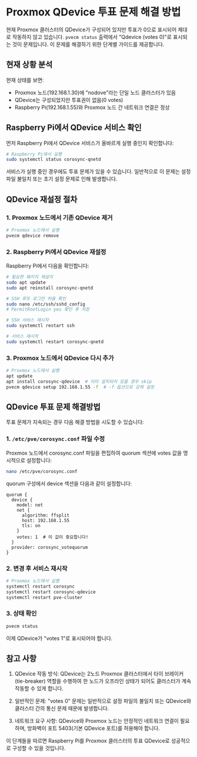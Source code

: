 # Proxmox QDevice 투표 문제 해결 방법

현재 Proxmox 클러스터의 QDevice가 구성되어 있지만 투표가 0으로 표시되어 제대로 작동하지 않고 있습니다. `pvecm status` 출력에서 "Qdevice (votes 0)"로 표시되는 것이 문제입니다. 이 문제를 해결하기 위한 단계별 가이드를 제공합니다.

## 현재 상황 분석

현재 상태를 보면:
- Proxmox 노드(192.168.1.30)에 "nodove"라는 단일 노드 클러스터가 있음
- QDevice는 구성되었지만 투표권이 없음(0 votes)
- Raspberry Pi(192.168.1.55)와 Proxmox 노드 간 네트워크 연결은 정상

## Raspberry Pi에서 QDevice 서비스 확인

먼저 Raspberry Pi에서 QDevice 서비스가 올바르게 실행 중인지 확인합니다:

```bash
# Raspberry Pi에서 실행
sudo systemctl status corosync-qnetd
```

서비스가 실행 중인 경우에도 투표 문제가 있을 수 있습니다. 일반적으로 이 문제는 설정 파일 불일치 또는 초기 설정 문제로 인해 발생합니다.

## QDevice 재설정 절차

### 1. Proxmox 노드에서 기존 QDevice 제거

```bash
# Proxmox 노드에서 실행
pvecm qdevice remove
```

### 2. Raspberry Pi에서 QDevice 재설정

Raspberry Pi에서 다음을 확인합니다:

```bash
# 필요한 패키지 재설치
sudo apt update
sudo apt reinstall corosync-qnetd

# SSH 루트 로그인 허용 확인
sudo nano /etc/ssh/sshd_config
# PermitRootLogin yes 확인 후 저장

# SSH 서비스 재시작
sudo systemctl restart ssh

# 서비스 재시작
sudo systemctl restart corosync-qnetd
```

### 3. Proxmox 노드에서 QDevice 다시 추가

```bash
# Proxmox 노드에서 실행
apt update
apt install corosync-qdevice  # 이미 설치되어 있을 경우 skip
pvecm qdevice setup 192.168.1.55 -f  # -f 옵션으로 강제 설정
```

## QDevice 투표 문제 해결방법

투표 문제가 지속되는 경우 다음 해결 방법을 시도할 수 있습니다:

### 1. `/etc/pve/corosync.conf` 파일 수정

Proxmox 노드에서 corosync.conf 파일을 편집하여 quorum 섹션에 votes 값을 명시적으로 설정합니다:

```bash
nano /etc/pve/corosync.conf
```

quorum 구성에서 device 섹션을 다음과 같이 설정합니다:

```
quorum {
  device {
    model: net
    net {
      algorithm: ffsplit
      host: 192.168.1.55
      tls: on
    }
    votes: 1  # 이 값이 중요합니다!
  }
  provider: corosync_votequorum
}
```

### 2. 변경 후 서비스 재시작

```bash
# Proxmox 노드에서 실행
systemctl restart corosync
systemctl restart corosync-qdevice
systemctl restart pve-cluster
```

### 3. 상태 확인

```bash
pvecm status
```

이제 QDevice가 "votes 1"로 표시되어야 합니다.

## 참고 사항

1. QDevice 작동 방식: QDevice는 2노드 Proxmox 클러스터에서 타이 브레이커(tie-breaker) 역할을 수행하여 한 노드가 오프라인 상태가 되어도 클러스터가 계속 작동할 수 있게 합니다.

2. 일반적인 문제: "votes 0" 문제는 일반적으로 설정 파일의 불일치 또는 QDevice와 클러스터 간의 통신 문제 때문에 발생합니다.

3. 네트워크 요구 사항: QDevice와 Proxmox 노드는 안정적인 네트워크 연결이 필요하며, 방화벽이 포트 5403(기본 QDevice 포트)를 허용해야 합니다.

이 단계들을 따르면 Raspberry Pi를 Proxmox 클러스터의 투표 QDevice로 성공적으로 구성할 수 있을 것입니다.

